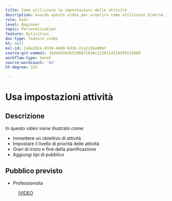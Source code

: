 ```yaml
---
title: Come utilizzare le impostazioni delle attività
description: Guarda questo video per scoprire come utilizzare diverse impostazioni di attività in Adobe Target, tra cui obiettivi, livelli di priorità, orari di inizio e fine e pubblico.
role: User
level: Beginner
topic: Personalization
feature: Activities
doc-type: feature video
kt: null
exl-id: 2a6e292e-0330-4e60-bd1b-2ca2226e00b7
source-git-commit: 342e02562b5296871638c1120114214df6115809
workflow-type: tm+mt
source-wordcount: '62'
ht-degree: 12%

---
```


# Usa impostazioni attività

## Descrizione

In questo video viene illustrato come:

* Immettere un obiettivo di attività
* Impostare il livello di priorità delle attività
* Orari di inizio e fine della pianificazione
* Aggiungi tipi di pubblico

## Pubblico previsto

* Professionista

>[!VIDEO](https://video.tv.adobe.com/v/17381/?quality=12)
